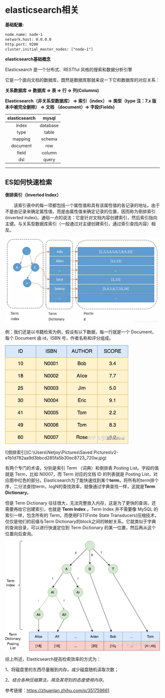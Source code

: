 # elasticsearch相关

**基础配置:**

```
node.name: node-1
network.host: 0.0.0.0
http.port: 9200
cluster.initial_master_nodes: ["node-1"]
```



**elasticsearch基础概念**

Elasticsearch 是一个分布式、RESTful 风格的搜索和数据分析引擎

它是一个面向文档的数据库，既然是数据库那就来说一下它和数据库的对应关系：

**关系数据库 ⇒ 数据库 ⇒ 表 ⇒ 行 ⇒ 列(Columns)**

**Elasticsearch（非关系型数据库） ⇒ 索引（index） ⇒ 类型（type 注：7.x 版本中被完全删除） ⇒ 文档 （document）⇒ 字段(Fields)**

| elasticsearch | mysql |
| :-----------: | :---: |
| index         | database |
|type|table|
|mapping|schema|
|document|row|
|field|column|
|dsl|query|




---





## ES如何快速检索

 **倒排索引（Inverted Index）**

  该索引表中的每一项都包括一个属性值和具有该属性值的各记录的地址。由于不是由记录来确定属性值，而是由属性值来确定记录的位置，因而称为倒排索引(inverted index)。通俗一点的说法：它是针对文档内容创建索引，然后索引指向主键。与关系型数据库索引（一般通过对主键创建索引，通过索引查找内容）相反。



![20200222165526101](https://raw.githubusercontent.com/Peanut-tdd/Picture/main/20200222165526101.jpg)









例：我们还是以书籍检索为例，假设有以下数据，每一行就是一个 Document，每个 Document 由 id，ISBN 号，作者名称和评分组成。



![原表](https://raw.githubusercontent.com/Peanut-tdd/Picture/main/v2-2c6c11731899e3881b00488947aec155_720w.jpg)

![倒排索引](C:\Users\Netjoy\Pictures\Saved Pictures\v2-e1b1d782aa9d3bbcd285fa5b30ec8723_720w.jpg)



有两个专门的术语，分别是索引 Term （词典）和倒排表 Posting List。字段的值就是 Term，比如 N0007，而 Term 对应的文档 ID 的列表就是 Posting List，对应图中红色的部分。Elasticsearch为了能快速找到某个**term**，将所有的term排个序，二分法查找term，logN的查找效率，就像通过字典查找一样，这就是**Term Dictionary**。





但是 Term Dictionary 往往很大，无法完整放入内存，这是为了更快的查询，还需要再给它创建索引，也就是 **Term Index** 。Term Index 并不需要像 MySQL 的索引一样，包含所有的 Term，而使用FST(Finite State Transducers)压缩技术，仅仅是他们的前缀与Term Dictionary的block之间的映射关系。它就类似于字典的查询目录，可以进行快速定位到 Term Dictionary 的某一位置，然后再从这个位置向后查询。

![term index](https://raw.githubusercontent.com/Peanut-tdd/Picture/main/v2-bcda574bf35ab6119424db6aea7e8402_720w.jpg)



综上所述，Elasticsearch提高检索效率的方式为：

1、将磁盘里的东西尽量搬到内存，减少磁盘随机读取次数；

2、*结合各种压缩算法，用及其苛刻的态度使用内存。*





参考链接：https://zhuanlan.zhihu.com/p/351759661

